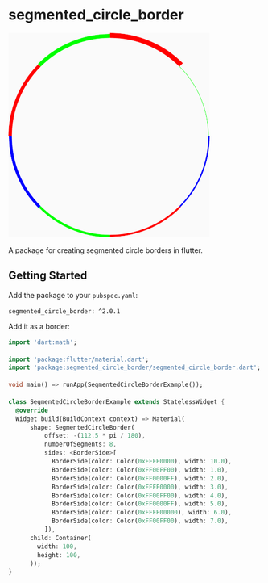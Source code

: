 # segmented_circle_border

![](https://raw.githubusercontent.com/ZadenRB/segmented_circle_border/master/Segmented%20Circle%20Border.png)

A package for creating segmented circle borders in flutter.

## Getting Started

Add the package to your `pubspec.yaml`:

`segmented_circle_border: ^2.0.1` 

Add it as a border:

```dart
import 'dart:math';

import 'package:flutter/material.dart';
import 'package:segmented_circle_border/segmented_circle_border.dart';

void main() => runApp(SegmentedCircleBorderExample());

class SegmentedCircleBorderExample extends StatelessWidget {
  @override
  Widget build(BuildContext context) => Material(
      shape: SegmentedCircleBorder(
          offset: -(112.5 * pi / 180),
          numberOfSegments: 8,
          sides: <BorderSide>[
            BorderSide(color: Color(0xFFFF0000), width: 10.0),
            BorderSide(color: Color(0xFF00FF00), width: 1.0),
            BorderSide(color: Color(0xFF0000FF), width: 2.0),
            BorderSide(color: Color(0xFFFF0000), width: 3.0),
            BorderSide(color: Color(0xFF00FF00), width: 4.0),
            BorderSide(color: Color(0xFF0000FF), width: 5.0),
            BorderSide(color: Color(0xFFFF00000), width: 6.0),
            BorderSide(color: Color(0xFF00FF00), width: 7.0),
          ]),
      child: Container(
        width: 100,
        height: 100,
      ));
}
```
